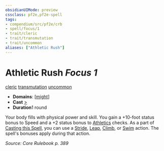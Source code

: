 ```yaml
---
obsidianUIMode: preview
cssclass: pf2e,pf2e-spell
tags:
- compendium/src/pf2e/crb
- spell/focus/1
- trait/cleric
- trait/transmutation
- trait/uncommon
aliases: ["Athletic Rush"]
---
```

# Athletic Rush *Focus 1*   
[cleric](/rules/traits/cleric.md)  [transmutation](/rules/traits/transmutation.md)  [uncommon](/rules/traits/uncommon.md)  

- **Domains**: [[might](/compendium/setting/domains.md#Might)]
- **Cast** [>](/rules/core-rulebook/chapter-9-playing-the-game.md#Actions "Single Action") 
- **Duration**1 round

Your body fills with physical power and skill. You gain a +10-foot status bonus to Speed and a +2 status bonus to [Athletics](/compendium/skills.md#Athletics) checks. As a part of [Casting this Spell](/rules/actions/cast-a-spell.md), you can use a [Stride](/rules/actions/stride.md), [Leap](/rules/actions/leap.md), [Climb](/rules/actions/climb.md), or [Swim](/rules/actions/swim.md) action. The spell's bonuses apply during that action.

*Source: Core Rulebook p. 389*